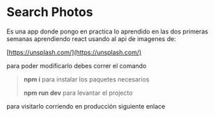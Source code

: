 # Search Photos

Es una app donde pongo en practica lo aprendido en las dos primeras semanas aprendiendo react usando al api de imagenes de:

[https://unsplash.com/](https://unsplash.com/)

para poder modificarlo debes correr el comando

> **npm i** para instalar los paquetes necesarios
>
> **npm run dev** para levantar el projecto

para visitarlo corriendo en producción siguiente enlace
